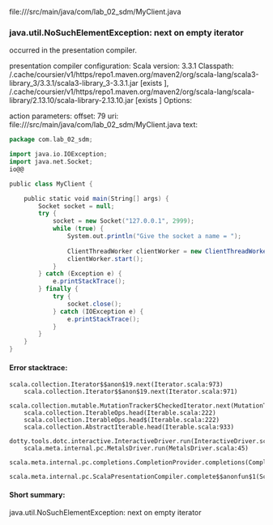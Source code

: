 file://<WORKSPACE>/src/main/java/com/lab_02_sdm/MyClient.java
### java.util.NoSuchElementException: next on empty iterator

occurred in the presentation compiler.

presentation compiler configuration:
Scala version: 3.3.1
Classpath:
<HOME>/.cache/coursier/v1/https/repo1.maven.org/maven2/org/scala-lang/scala3-library_3/3.3.1/scala3-library_3-3.3.1.jar [exists ], <HOME>/.cache/coursier/v1/https/repo1.maven.org/maven2/org/scala-lang/scala-library/2.13.10/scala-library-2.13.10.jar [exists ]
Options:



action parameters:
offset: 79
uri: file://<WORKSPACE>/src/main/java/com/lab_02_sdm/MyClient.java
text:
```scala
package com.lab_02_sdm;

import java.io.IOException;
import java.net.Socket;
io@@

public class MyClient {

	public static void main(String[] args) {
		Socket socket = null;
		try {
			socket = new Socket("127.0.0.1", 2999);
			while (true) {
                System.out.println("Give the socket a name = ");
                
				ClientThreadWorker clientWorker = new ClientThreadWorker(socket);
				clientWorker.start();
			}
		} catch (Exception e) {
			e.printStackTrace();
		} finally {
			try {
				socket.close();
			} catch (IOException e) {
				e.printStackTrace();
			}
		}
	}
}

```



#### Error stacktrace:

```
scala.collection.Iterator$$anon$19.next(Iterator.scala:973)
	scala.collection.Iterator$$anon$19.next(Iterator.scala:971)
	scala.collection.mutable.MutationTracker$CheckedIterator.next(MutationTracker.scala:76)
	scala.collection.IterableOps.head(Iterable.scala:222)
	scala.collection.IterableOps.head$(Iterable.scala:222)
	scala.collection.AbstractIterable.head(Iterable.scala:933)
	dotty.tools.dotc.interactive.InteractiveDriver.run(InteractiveDriver.scala:168)
	scala.meta.internal.pc.MetalsDriver.run(MetalsDriver.scala:45)
	scala.meta.internal.pc.completions.CompletionProvider.completions(CompletionProvider.scala:46)
	scala.meta.internal.pc.ScalaPresentationCompiler.complete$$anonfun$1(ScalaPresentationCompiler.scala:146)
```
#### Short summary: 

java.util.NoSuchElementException: next on empty iterator